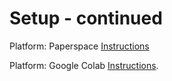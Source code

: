 # Setup - continued

Platform: Paperspace [Instructions](https://forums.fast.ai/t/platform-paperspace-free-paid-options/65515/14)

Platform: Google Colab [Instructions](https://forums.fast.ai/t/platform-colab-free-10-month-pro/65525).

